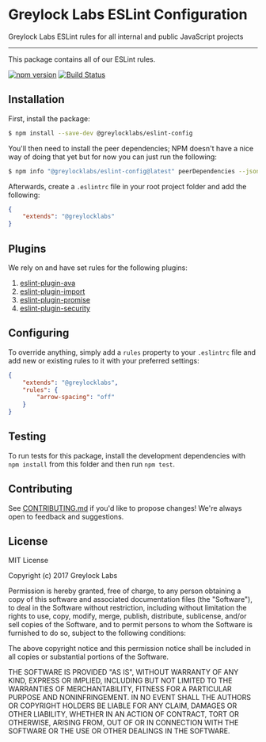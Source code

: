 # Greylock Labs ESLint Configuration

Greylock Labs ESLint rules for all internal and public JavaScript projects

---

This package contains all of our ESLint rules.

[![npm version](https://badge.fury.io/js/%40greylocklabs%2Feslint-config.svg)](https://badge.fury.io/js/%40greylocklabs%2Feslint-config)
[![Build Status](https://travis-ci.org/greylocklabs/js.svg?branch=master)](https://travis-ci.org/greylocklabs/js)

## Installation

First, install the package:

```sh
$ npm install --save-dev @greylocklabs/eslint-config
```

You'll then need to install the peer dependencies; NPM doesn't have a nice way of doing that yet but for now you can
just run the following:

```sh
$ npm info "@greylocklabs/eslint-config@latest" peerDependencies --json | command sed 's/[\{\},]//g ; s/: /@/g' | xargs npm install --save-dev "@greylocklabs/eslint-config@latest"
```

Afterwards, create a `.eslintrc` file in your root project folder and add the following:

```json
{
    "extends": "@greylocklabs"
}
```

## Plugins

We rely on and have set rules for the following plugins:

1. [eslint-plugin-ava](https://github.com/avajs/eslint-plugin-ava)
2. [eslint-plugin-import](https://github.com/benmosher/eslint-plugin-import)
3. [eslint-plugin-promise](https://github.com/xjamundx/eslint-plugin-promise)
4. [eslint-plugin-security](https://github.com/nodesecurity/eslint-plugin-security)

## Configuring

To override anything, simply add a `rules` property to your `.eslintrc` file and add new or existing rules to it with
your preferred settings:

```json
{
    "extends": "@greylocklabs",
    "rules": {
        "arrow-spacing": "off"
    }
}
```

## Testing

To run tests for this package, install the development dependencies with `npm install` from this folder and then run
`npm test`.

## Contributing

See [CONTRIBUTING.md](../.github/CONTRIBUTING.md) if you'd like to propose changes! We're always open to feedback and
suggestions.

## License

MIT License

Copyright (c) 2017 Greylock Labs

Permission is hereby granted, free of charge, to any person obtaining a copy
of this software and associated documentation files (the "Software"), to deal
in the Software without restriction, including without limitation the rights
to use, copy, modify, merge, publish, distribute, sublicense, and/or sell
copies of the Software, and to permit persons to whom the Software is
furnished to do so, subject to the following conditions:

The above copyright notice and this permission notice shall be included in all
copies or substantial portions of the Software.

THE SOFTWARE IS PROVIDED "AS IS", WITHOUT WARRANTY OF ANY KIND, EXPRESS OR
IMPLIED, INCLUDING BUT NOT LIMITED TO THE WARRANTIES OF MERCHANTABILITY,
FITNESS FOR A PARTICULAR PURPOSE AND NONINFRINGEMENT. IN NO EVENT SHALL THE
AUTHORS OR COPYRIGHT HOLDERS BE LIABLE FOR ANY CLAIM, DAMAGES OR OTHER
LIABILITY, WHETHER IN AN ACTION OF CONTRACT, TORT OR OTHERWISE, ARISING FROM,
OUT OF OR IN CONNECTION WITH THE SOFTWARE OR THE USE OR OTHER DEALINGS IN THE
SOFTWARE.
